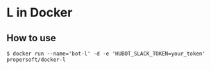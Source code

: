 # L in Docker

How to use
----------

    $ docker run --name='bot-l' -d -e 'HUBOT_SLACK_TOKEN=your_token' propersoft/docker-l
